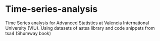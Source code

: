 # Time-series-analysis
Time Series analysis for Advanced Statistics at Valencia International University (VIU). Using datasets of astsa library and code snippets from tsa4 (Shumway book)
